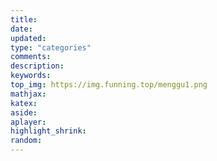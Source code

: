 ```yaml
---
title:
date:
updated:
type: "categories"
comments:
description:
keywords:
top_img: https://img.funning.top/menggu1.png
mathjax:
katex:
aside:
aplayer:
highlight_shrink:
random:
---
```

